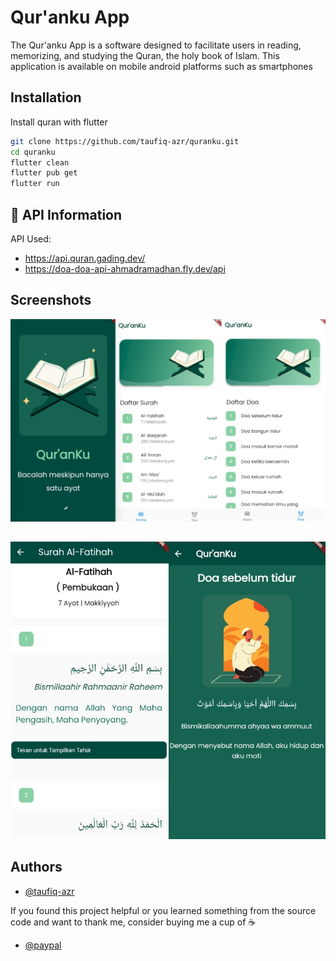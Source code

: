
# Qur'anku App
The Qur'anku App is a software designed to facilitate users in reading, memorizing, and studying the Quran, the holy book of Islam. This application is available on mobile android platforms such as smartphones   


## Installation

Install quran with flutter

```bash
git clone https://github.com/taufiq-azr/quranku.git
cd quranku
flutter clean
flutter pub get
flutter run
```

## 🔗 API Information

API Used: 
- https://api.quran.gading.dev/
- https://doa-doa-api-ahmadramadhan.fly.dev/api
    
## Screenshots

![App Screenshot](screenshots/ss1.jpg)
##
![App Screenshot](screenshots/ss2.jpg)




## Authors

- [@taufiq-azr](https://github.com/taufiq-azr)

If you found this project helpful or you learned something from the source code and want to thank me, consider buying me a cup of ☕

- [@paypal](https://www.paypal.com/paypalme/taufiqalazhar)

